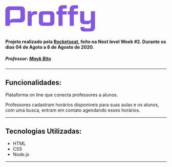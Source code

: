 
<img src="./public/images/logoGit.png" alt="Proffy" width="280">


#### **Projeto realizado pela [Rocketseat](http://github.com/rocketseat "Rocketseat"), feito na Next level Week #2. Durante os dias 04 de Agoto a 8 de Agosto de 2020.**

##### Professor: [Mayk Bito](http://github.com/maykbrito "Mayk Bito")

------------

## Funcionalidades:

Plataforma on line que conecta professores a alunos.

Professores cadastram horários disponíveis para suas aulas e os alunos, com uma busca, entram em contato agendando esses horários.

------------

## Tecnologias Utilizadas:

- HTML
- CSS
- Node.js

------------
